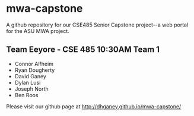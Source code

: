 mwa-capstone
============

A github repository for our CSE485 Senior Capstone project--a web portal for the ASU MWA project. 

Team Eeyore - CSE 485 10:30AM Team 1
----
+ Connor Alfheim
+ Ryan Dougherty
+ David Ganey
+ Dylan Lusi
+ Joseph North
+ Ben Roos

Please visit our github page at http://dhganey.github.io/mwa-capstone/